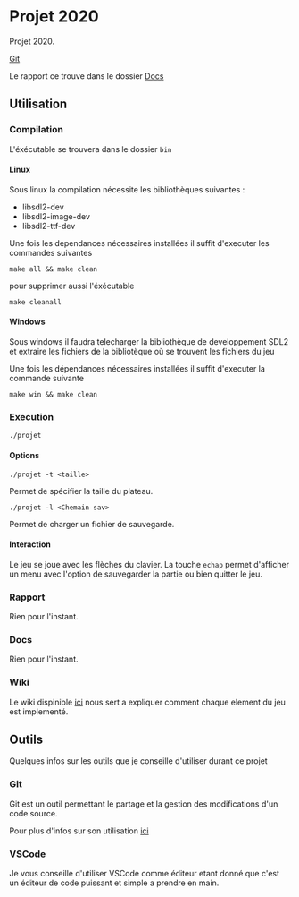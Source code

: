 # Projet 2020

Projet 2020.

[Git](https://gitlab.etude.eisti.fr/rodriguess/projet-2020)

Le rapport ce trouve dans le dossier [Docs](Docs/rapport_2048_Samuel_Theo_William_Hugo.pdf)

## Utilisation

### Compilation

L'éxécutable se trouvera dans le dossier `bin`

#### Linux

Sous linux la compilation nécessite les bibliothèques suivantes :

- libsdl2-dev
- libsdl2-image-dev
- libsdl2-ttf-dev

Une fois les dependances nécessaires installées il suffit d'executer les commandes suivantes

```shell
make all && make clean
```

pour supprimer aussi l'éxécutable

```shell
make cleanall
```

#### Windows

Sous windows il faudra telecharger la bibliothèque de developpement SDL2 et extraire les fichiers de la bibliotèque où se trouvent les fichiers du jeu

Une fois les dépendances nécessaires installées il suffit d'executer la commande suivante

```shell
make win && make clean
```

### Execution

```shell
./projet
```

#### Options

```shell
./projet -t <taille>
```

Permet de spécifier la taille du plateau.

```shell
./projet -l <Chemain sav>
```

Permet de charger un fichier de sauvegarde.

#### Interaction

Le jeu se joue avec les flèches du clavier. La touche `echap` permet d'afficher un menu avec l'option de sauvegarder la partie ou bien quitter le jeu.

### Rapport

Rien pour l'instant.

### Docs

Rien pour l'instant.

### Wiki

Le wiki dispinible [ici](Docs/Wiki/Wiki.md) nous sert a expliquer comment chaque element du jeu est implementé.

## Outils

Quelques infos sur les outils que je conseille d'utiliser durant ce projet

### Git

Git est un outil permettant le partage et la gestion des modifications d'un code source.

Pour plus d'infos sur son utilisation [ici](Docs/GIT.md)

### VSCode

Je vous conseille d'utiliser VSCode comme éditeur etant donné que c'est un éditeur de code puissant et simple a prendre en main.
